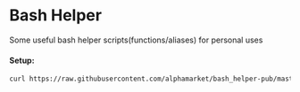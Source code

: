 # Bash Helper
Some useful bash helper scripts(functions/aliases) for personal uses

#### Setup:
```BASH
curl https://raw.githubusercontent.com/alphamarket/bash_helper-pub/master/install | bash
```
